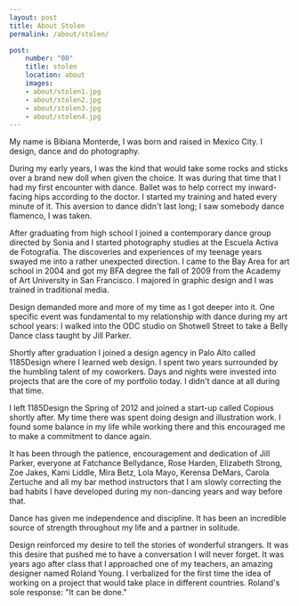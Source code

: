 ```yaml
---
layout: post
title: About Stolen
permalink: /about/stolen/

post:
    number: "00"
    title: stolen
    location: about
    images:
    - about/stolen1.jpg
    - about/stolen2.jpg
    - about/stolen3.jpg
    - about/stolen4.jpg
---
```


My name is Bibiana Monterde, I was born and raised in Mexico City. I design, dance and do photography.

During my early years, I was the kind that would take some rocks and sticks over a brand new doll when given the choice. It was during that time that I had my first encounter with dance. Ballet was to help correct my inward-facing hips according to the doctor. I started my training and hated every minute of it. This aversion to dance didn't last long; I saw somebody dance flamenco, I was taken.

After graduating from high school I joined a contemporary dance group directed by Sonia and l started photography studies at the Escuela Activa de Fotografía. The discoveries and experiences of my teenage years swayed me into a rather unexpected direction. I came to the Bay Area for art school in 2004 and got my BFA degree the fall of 2009 from the Academy of Art University in San Francisco. I majored in graphic design and I was trained in traditional media.

Design demanded more and more of my time as I got deeper into it. One specific event was fundamental to my relationship with dance during my art school years: I walked into the ODC studio on Shotwell Street to take a Belly Dance class taught by Jill Parker.

Shortly after graduation I joined a design agency in Palo Alto called 1185Design where I learned web design. I spent two years surrounded by the humbling talent of my coworkers. Days and nights were invested into projects that are the core of my portfolio today. I didn't dance at all during that time.

I left 1185Design the Spring of 2012 and joined a start-up called Copious shortly after. My time there was spent doing design and illustration work. I found some balance in my life while working there and this encouraged me to make a commitment to dance again.

It has been through the patience, encouragement and dedication of Jill Parker, everyone at Fatchance Bellydance, Rose Harden, Elizabeth Strong, Zoe Jakes, Kami Liddle, Mira Betz, Lola Mayo, Kerensa DeMars, Carola Zertuche and all my bar method instructors that I am slowly correcting the bad habits I have developed during my non-dancing years and way before that.

Dance has given me independence and discipline. It has been an incredible source of strength throughout my life and a partner in solitude. 

Design reinforced my desire to tell the stories of wonderful strangers. It was this desire that pushed me to have a conversation I will never forget. It was years ago after class that I approached one of my teachers, an amazing designer named Roland Young. I verbalized for the first time the idea of working on a project that would take place in different countries. Roland's sole response: "It can be done."
